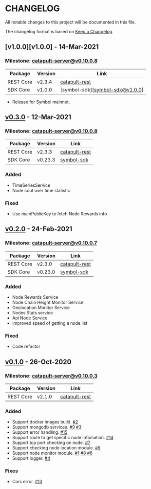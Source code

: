 # CHANGELOG
All notable changes to this project will be documented in this file.

The changelog format is based on [Keep a Changelog](https://keepachangelog.com/en/1.0.0/).

## [v1.0.0][v1.0.0] - 14-Mar-2021

### Milestone: [catapult-server@v0.10.0.8][catapult-server@v0.10.0.8]

Package  | Version  | Link
---|---|---
REST Core| v2.3.4 | [catapult-rest][catapult-rest@v2.3.4]
SDK Core| v1.0.0 | [symbol-sdk][symbol-sdk@v1.0.0]

- Release for Symbol mainnet.

## [v0.3.0][v0.3.0] - 12-Mar-2021

### Milestone: [catapult-server@v0.10.0.8][catapult-server@v0.10.0.8]

Package  | Version  | Link
---|---|---
REST Core| v2.3.3 | [catapult-rest][catapult-rest@v2.3.3]
SDK Core| v0.23.3 | [symbol-sdk][symbol-sdk@v0.23.3]

### Added
- TimeSeriesService
- Node cout over time statistic

### Fixed
- Use mainPublicKey to fetch Node Rewards info

## [v0.2.0][v0.2.0] - 24-Feb-2021

### Milestone: [catapult-server@v0.10.0.7][catapult-server@v0.10.0.7]

Package  | Version  | Link
---|---|---
REST Core| v2.3.0 | [catapult-rest][catapult-rest@v2.3.3]
SDK Core| v0.23.0 | [symbol-sdk][symbol-sdk@v0.23.3-alpha]

### Added
- Node Rewards Service
- Node Chain Height Monitor Service
- Geolocation Monitor Service
- Nodes Stats service
- Api Node Service
- Improved speed of getting a node list

### Fixed
- Code refactor

## [v0.1.0][v0.1.0] - 26-Oct-2020

### Milestone: [catapult-server@v0.10.0.3](https://github.com/nemtech/catapult-server/releases/tag/v0.10.0.3)

Package  | Version  | Link
---|---|---
REST Core| v2.1.0 | [catapult-rest](https://github.com/nemtech/catapult-rest/releases/tag/v2.1.0)

### Added
- Support docker images build. [#2](https://github.com/nemgrouplimited/symbol-statistics-service/issues/2)
- Support mongodb services. [#9](https://github.com/nemgrouplimited/symbol-statistics-service/issues/9) [#3](https://github.com/nemgrouplimited/symbol-statistics-service/issues/3)
- Support error handling. [#15](https://github.com/nemgrouplimited/symbol-statistics-service/issues/15)
- Support route to get specific node infomation. [#14](https://github.com/nemgrouplimited/symbol-statistics-service/issues/14)
- Support tcp port checking on node. [#7](https://github.com/nemgrouplimited/symbol-statistics-service/issues/7)
- Support checking node location module. [#5](https://github.com/nemgrouplimited/symbol-statistics-service/issues/5)
- Support node monitor module. [#1](https://github.com/nemgrouplimited/symbol-statistics-service/issues/1) [#8](https://github.com/nemgrouplimited/symbol-statistics-service/issues/8) [#6](https://github.com/nemgrouplimited/symbol-statistics-service/issues/6)
- Support logger. [#4](https://github.com/nemgrouplimited/symbol-statistics-service/issues/4)

### Fixes
- Cors error. [#13](https://github.com/nemgrouplimited/symbol-statistics-service/issues/13)


[v0.3.0]: https://github.com/nemfoundation/symbol-statistics-service/releases/tag/v0.3.0
[v0.2.0]: https://github.com/nemfoundation/symbol-statistics-service/releases/tag/v0.2.0
[v0.1.0]: https://github.com/nemfoundation/symbol-statistics-service/releases/tag/v0.1.0

[catapult-server@v0.10.0.7]: https://github.com/nemtech/catapult-server/releases/tag/v0.10.0.7
[symbol-sdk@v0.23.3-alpha]: https://www.npmjs.com/package/symbol-sdk/v/0.23.3-alpha-202102181227
[catapult-server@v0.10.0.8]: https://github.com/nemtech/catapult-server/releases/tag/v0.10.0.8
[symbol-sdk@v0.23.3]: https://www.npmjs.com/package/symbol-sdk/v/0.23.3
[catapult-rest@v2.3.3]: https://github.com/nemtech/catapult-rest/releases/tag/v2.3.3
[catapult-rest@v2.3.4]: https://github.com/nemtech/catapult-rest/releases/tag/v2.3.4
